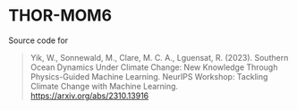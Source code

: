 # THOR-MOM6

Source code for
> Yik, W., Sonnewald, M., Clare, M. C. A., Lguensat, R. (2023). Southern Ocean Dynamics Under Climate
Change: New Knowledge Through Physics-Guided Machine Learning. NeurIPS Workshop: Tackling Climate Change
with Machine Learning. https://arxiv.org/abs/2310.13916
